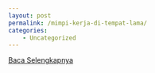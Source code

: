 ```yaml
---
layout: post
permalink: /mimpi-kerja-di-tempat-lama/
categories:
    - Uncategorized
---
```


[Baca Selengkapnya](/05)